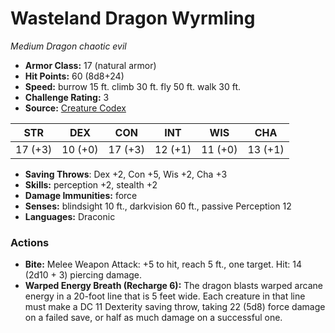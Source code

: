 # Wasteland Dragon Wyrmling

*Medium* *Dragon* *chaotic evil*

- **Armor Class:** 17 (natural armor)
- **Hit Points:** 60 (8d8+24)
- **Speed:** burrow 15 ft. climb 30 ft. fly 50 ft. walk 30 ft.
- **Challenge Rating:** 3
- **Source:** [Creature Codex](https://koboldpress.com/kpstore/product/creature-codex-for-5th-edition-dnd/)

| STR | DEX | CON | INT | WIS | CHA |
| --- | --- | --- | --- | --- | --- |
| 17 (+3) | 10 (+0) | 17 (+3) | 12 (+1) | 11 (+0) | 13 (+1) |

- **Saving Throws**: Dex +2, Con +5, Wis +2, Cha +3
- **Skills:** perception +2, stealth +2
- **Damage Immunities:** force
- **Senses:** blindsight 10 ft., darkvision 60 ft., passive Perception 12
- **Languages:** Draconic
### Actions
- **Bite:** Melee Weapon Attack: +5 to hit, reach 5 ft., one target. Hit: 14 (2d10 + 3) piercing damage.
- **Warped Energy Breath (Recharge 6):** The dragon blasts warped arcane energy in a 20-foot line that is 5 feet wide. Each creature in that line must make a DC 11 Dexterity saving throw, taking 22 (5d8) force damage on a failed save, or half as much damage on a successful one.
